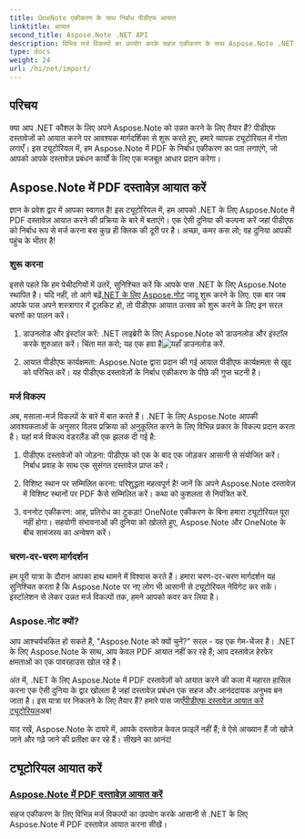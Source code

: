 ```yaml
---
title: OneNote एकीकरण के साथ निर्बाध पीडीएफ आयात
linktitle: आयात
second_title: Aspose.Note .NET API
description: विभिन्न मर्ज विकल्पों का उपयोग करके सहज एकीकरण के साथ Aspose.Note .NET में PDF दस्तावेज़ आयात करें। OneNote एकीकरण सहित चरण-दर-चरण ट्यूटोरियल के साथ सीखें।
type: docs
weight: 24
url: /hi/net/import/
---
```


## परिचय

क्या आप .NET कौशल के लिए अपने Aspose.Note को उन्नत करने के लिए तैयार हैं? पीडीएफ दस्तावेजों को आयात करने पर आवश्यक मार्गदर्शिका से शुरू करते हुए, हमारे व्यापक ट्यूटोरियल में गोता लगाएँ। इस ट्यूटोरियल में, हम Aspose.Note में PDF के निर्बाध एकीकरण का पता लगाएंगे, जो आपको आपके दस्तावेज़ प्रबंधन कार्यों के लिए एक मजबूत आधार प्रदान करेगा।

## Aspose.Note में PDF दस्तावेज़ आयात करें

ज्ञान के प्रवेश द्वार में आपका स्वागत है! इस ट्यूटोरियल में, हम आपको .NET के लिए Aspose.Note में PDF दस्तावेज़ आयात करने की प्रक्रिया के बारे में बताएंगे। एक ऐसी दुनिया की कल्पना करें जहां पीडीएफ को निर्बाध रूप से मर्ज करना बस कुछ ही क्लिक की दूरी पर है। अच्छा, कमर कस लो; वह दुनिया आपकी पहुंच के भीतर है!

### शुरू करना

 इससे पहले कि हम पेचीदगियों में उतरें, सुनिश्चित करें कि आपके पास .NET के लिए Aspose.Note स्थापित है। यदि नहीं, तो आगे बढ़ें[.NET के लिए Aspose.नोट](https://products.aspose.com/note/net) जादू शुरू करने के लिए. एक बार जब आपके पास अपने शस्त्रागार में टूलकिट हो, तो पीडीएफ आयात उत्सव को शुरू करने के लिए इन सरल चरणों का पालन करें।

1. डाउनलोड और इंस्टॉल करें: .NET लाइब्रेरी के लिए Aspose.Note को डाउनलोड और इंस्टॉल करके शुरुआत करें। चिंता मत करो; यह एक हवा है![यहाँ डाउनलोड करें](https://downloads.aspose.com/note/net).

2. आयात पीडीएफ कार्यक्षमता: Aspose.Note द्वारा प्रदान की गई आयात पीडीएफ कार्यक्षमता से खुद को परिचित करें। यह पीडीएफ दस्तावेज़ों के निर्बाध एकीकरण के पीछे की गुप्त चटनी है।

### मर्ज विकल्प

अब, मसाला-मर्ज विकल्पों के बारे में बात करते हैं। .NET के लिए Aspose.Note आपकी आवश्यकताओं के अनुसार विलय प्रक्रिया को अनुकूलित करने के लिए विभिन्न प्रकार के विकल्प प्रदान करता है। यहां मर्ज विकल्प वंडरलैंड की एक झलक दी गई है:

1. पीडीएफ दस्तावेजों को जोड़ना: पीडीएफ को एक के बाद एक जोड़कर आसानी से संयोजित करें। निर्बाध प्रवाह के साथ एक सुसंगत दस्तावेज़ प्राप्त करें।

2. विशिष्ट स्थान पर सम्मिलित करना: परिशुद्धता महत्वपूर्ण है! जानें कि अपने Aspose.Note दस्तावेज़ में विशिष्ट स्थानों पर PDF कैसे सम्मिलित करें। कथा को कुशलता से नियंत्रित करें.

3. वननोट एकीकरण: आह, प्रतिरोध का टुकड़ा! OneNote एकीकरण के बिना हमारा ट्यूटोरियल पूरा नहीं होगा। सहयोगी संभावनाओं की दुनिया को खोलते हुए, Aspose.Note और OneNote के बीच सामंजस्य का अन्वेषण करें।

### चरण-दर-चरण मार्गदर्शन

हम पूरी यात्रा के दौरान आपका हाथ थामने में विश्वास करते हैं। हमारा चरण-दर-चरण मार्गदर्शन यह सुनिश्चित करता है कि Aspose.Note पर नए लोग भी आसानी से ट्यूटोरियल नेविगेट कर सकें। इंस्टॉलेशन से लेकर उन्नत मर्ज विकल्पों तक, हमने आपको कवर कर लिया है।

### Aspose.नोट क्यों?

आप आश्चर्यचकित हो सकते हैं, "Aspose.Note को क्यों चुनें?" सरल - यह एक गेम-चेंजर है। .NET के लिए Aspose.Note के साथ, आप केवल PDF आयात नहीं कर रहे हैं; आप दस्तावेज़ हेरफेर क्षमताओं का एक पावरहाउस खोल रहे हैं।

 अंत में, .NET के लिए Aspose.Note में PDF दस्तावेज़ों को आयात करने की कला में महारत हासिल करना एक ऐसी दुनिया के द्वार खोलता है जहां दस्तावेज़ प्रबंधन एक सहज और आनंददायक अनुभव बन जाता है। इस यात्रा पर निकलने के लिए तैयार हैं? हमारे पास जाएँ[पीडीएफ दस्तावेज़ आयात करें ट्यूटोरियल](./import-pdf-documents/)अब!

याद रखें, Aspose.Note के दायरे में, आपके दस्तावेज़ केवल फ़ाइलें नहीं हैं; वे ऐसे आख्यान हैं जो खोजे जाने और गढ़े जाने की प्रतीक्षा कर रहे हैं। सीखने का आनंद!
## ट्यूटोरियल आयात करें
### [Aspose.Note में PDF दस्तावेज़ आयात करें](./import-pdf-documents/)
सहज एकीकरण के लिए विभिन्न मर्ज विकल्पों का उपयोग करके आसानी से .NET के लिए Aspose.Note में PDF दस्तावेज़ आयात करना सीखें।